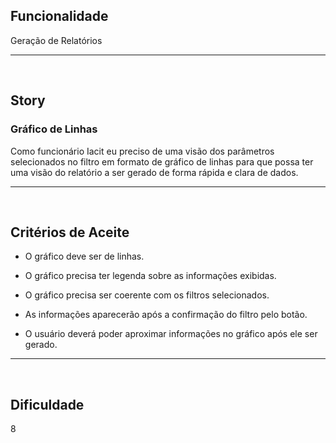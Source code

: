 <h2>Funcionalidade</h2>
Geração de Relatórios

---
<br>

<h2>Story</h2>
<h3>Gráfico de Linhas</h3>
Como funcionário Iacit eu preciso de uma visão dos parâmetros selecionados no filtro em formato de gráfico de linhas para que possa ter uma visão do relatório a ser gerado de forma rápida e clara de dados.

---
<br>

<h2>Critérios de Aceite</h2>

* O gráfico deve ser de linhas.

* O gráfico precisa ter legenda sobre as informações exibidas.

* O gráfico precisa ser coerente com os filtros selecionados.

* As informações aparecerão após a confirmação do filtro pelo botão.

* O usuário deverá poder aproximar informações no gráfico após ele ser gerado.

---
<br>

<h2>Dificuldade</h2>
8